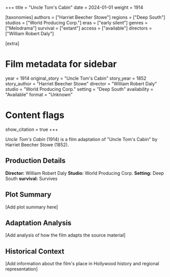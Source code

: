 +++
title = "Uncle Tom's Cabin"
date = 2024-01-01
weight = 1914

[taxonomies]
authors = ["Harriet Beecher Stowe"]
regions = ["Deep South"]
studios = ["World Producing Corp."]
eras = ["early silent"]
genres = ["Melodrama"]
survival = ["extant"]
access = ["available"]
directors = ["William Robert Daly"]

[extra]
# Film metadata for sidebar
year = 1914
original_story = "Uncle Tom's Cabin"
story_year = 1852
story_author = "Harriet Beecher Stowe"
director = "William Robert Daly"
studio = "World Producing Corp."
setting = "Deep South"
availability = "Available"
format = "Unknown"

# Content flags
show_citation = true
+++

*Uncle Tom's Cabin* (1914) is a film adaptation of "Uncle Tom's Cabin" by Harriet Beecher Stowe (1852).

## Production Details

**Director:** William Robert Daly
**Studio:** World Producing Corp.
**Setting:** Deep South
**survival:** Survives

## Plot Summary

[Add plot summary here]

## Adaptation Analysis

[Add analysis of how the film adapts the source material]

## Historical Context

[Add information about the film's place in Hollywood history and regional representation]